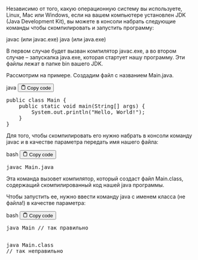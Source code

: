 <p>Независимо от того, какую операционную систему вы используете, Linux, Mac или Windows,
если на вашем компьютере установлен JDK (Java Development Kit),
вы можете в консоли набрать следующие команды чтобы скомпилировать и запустить программу:</p>
<p>javac (или  javac.exe)
java (или  java.exe)</p>
<p>В первом случае будет вызван компилятор javac.exe,
а во втором случае – запускалка java.exe, которая стартует нашу программу.
Эти файлы лежат в папке bin  вашего JDK.</p>
<p>Рассмотрим на примере. Cоздадим файл с названием Main.java.</p>
<div class="code-element">
<div class="lang-line">
  <text>java</text>
  <button class="copy-button"
          id="codea220b39cb59f2ae8d20b6c936edd9a50b"
          onclick="copyCode(codea220b39cb59f2ae8d20b6c936edd9a50, codea220b39cb59f2ae8d20b6c936edd9a50b)">
    <svg stroke="currentColor"
         fill="none"
         stroke-width="2"
         viewBox="0 0 24 24"
         stroke-linecap="round"
         stroke-linejoin="round"
         class="h-4 w-4"
         height="1em"
         width="1em"
         xmlns="http://www.w3.org/2000/svg">
      <path d="M16 4h2a2 2 0 0 1 2 2v14a2 2 0 0 1-2 2H6a2 2 0 0 1-2-2V6a2 2 0 0 1 2-2h2"></path>
      <rect x="8" y="2" width="8" height="4" rx="1" ry="1"></rect>
    </svg>
    <text>Copy code</text>
  </button>

</div>
<div class="code" id="codea220b39cb59f2ae8d20b6c936edd9a50"><div class="highlight"><pre><span></span><span class="kd">public</span><span class="w"> </span><span class="kd">class</span> <span class="nc">Main</span><span class="w"> </span><span class="p">{</span>
<span class="w">    </span><span class="kd">public</span><span class="w"> </span><span class="kd">static</span><span class="w"> </span><span class="kt">void</span><span class="w"> </span><span class="nf">main</span><span class="p">(</span><span class="n">String</span><span class="o">[]</span><span class="w"> </span><span class="n">args</span><span class="p">)</span><span class="w"> </span><span class="p">{</span>
<span class="w">        </span><span class="n">System</span><span class="p">.</span><span class="na">out</span><span class="p">.</span><span class="na">println</span><span class="p">(</span><span class="s">&quot;Hello, World!&quot;</span><span class="p">);</span>
<span class="w">    </span><span class="p">}</span>
<span class="p">}</span>
</pre></div></div>
</div>

<p>Для того, чтобы скомпилировать его нужно набрать в консоли команду javac и в качестве параметра передать имя нашего файла:</p>
<div class="code-element">
<div class="lang-line">
  <text>bash</text>
  <button class="copy-button"
          id="coded2574af9aa5b0ab367e96b7e184986ecb"
          onclick="copyCode(coded2574af9aa5b0ab367e96b7e184986ec, coded2574af9aa5b0ab367e96b7e184986ecb)">
    <svg stroke="currentColor"
         fill="none"
         stroke-width="2"
         viewBox="0 0 24 24"
         stroke-linecap="round"
         stroke-linejoin="round"
         class="h-4 w-4"
         height="1em"
         width="1em"
         xmlns="http://www.w3.org/2000/svg">
      <path d="M16 4h2a2 2 0 0 1 2 2v14a2 2 0 0 1-2 2H6a2 2 0 0 1-2-2V6a2 2 0 0 1 2-2h2"></path>
      <rect x="8" y="2" width="8" height="4" rx="1" ry="1"></rect>
    </svg>
    <text>Copy code</text>
  </button>

</div>
<div class="code" id="coded2574af9aa5b0ab367e96b7e184986ec"><div class="highlight"><pre><span></span>javac<span class="w"> </span>Main.java
</pre></div></div>
</div>

<p>Эта команда вызовет компилятор, который создаст файл Main.class, содержащий скомпилированный код нашей java программы.</p>
<p>Чтобы запустить ее, нужно ввести команду java с именем класса (не файла!) в качестве параметра:</p>
<div class="code-element">
<div class="lang-line">
  <text>bash</text>
  <button class="copy-button"
          id="code9ad6839c216678e9d9b78e04ab856250b"
          onclick="copyCode(code9ad6839c216678e9d9b78e04ab856250, code9ad6839c216678e9d9b78e04ab856250b)">
    <svg stroke="currentColor"
         fill="none"
         stroke-width="2"
         viewBox="0 0 24 24"
         stroke-linecap="round"
         stroke-linejoin="round"
         class="h-4 w-4"
         height="1em"
         width="1em"
         xmlns="http://www.w3.org/2000/svg">
      <path d="M16 4h2a2 2 0 0 1 2 2v14a2 2 0 0 1-2 2H6a2 2 0 0 1-2-2V6a2 2 0 0 1 2-2h2"></path>
      <rect x="8" y="2" width="8" height="4" rx="1" ry="1"></rect>
    </svg>
    <text>Copy code</text>
  </button>

</div>
<div class="code" id="code9ad6839c216678e9d9b78e04ab856250"><div class="highlight"><pre><span></span>java<span class="w"> </span>Main<span class="w"> </span>//<span class="w"> </span>так<span class="w"> </span>правильно

java<span class="w"> </span>Main.class<span class="w"> </span>//<span class="w"> </span>так<span class="w"> </span>неправильно
</pre></div></div>
</div>